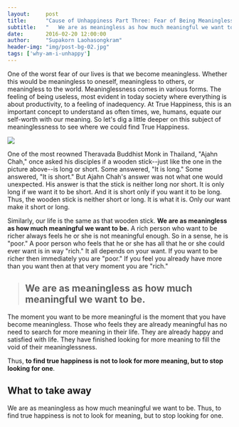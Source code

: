 ```yaml
---
layout:     post
title:      "Cause of Unhappiness Part Three: Fear of Being Meaningless"
subtitle:   "	We are as meaningless as how much meaningful we want to be. Thus, to find true happiness is not to look for meaning, but to stop looking for one."
date:       2016-02-20 12:00:00
author:     "Supakorn Laohasongkram"
header-img: "img/post-bg-02.jpg"
tags: ['why-am-i-unhappy']
---
```


<p>
	One of the worst fear of our lives is that we become meaningless. Whether this would be meaningless to oneself, meaningless to others, or meaningless to the world. Meaninglessness comes in various forms. The feeling of being useless, most evident in today society where everything is about productivity, to a feeling of inadequency. At True Happiness, this is an important concept to understand as often times, we, humans, equate our self-worth with our meaning. So let's dig a little deeper on this subject of meaninglessness to see where we could find True Happiness.
</p>
<!-- 
<p>
	Meaning emernate from the function of difference. What I mean by that is meaning is only possible by comparing two things. The meaning of something is emernate from what it is not. How
</p> -->

<img src="{{ site.url }}/img/stick.jpg"/>

<p>One of the most reowned Theravada Buddhist Monk in Thailand, "Ajahn Chah," once asked his disciples if a wooden stick--just like the one in the picture above--is long or short. Some answered, "It is long." Some answered, "It is short." But Ajahn Chah's answer was not what one would unexpected. His answer is that the stick is neither long nor short. It is only long if we want it to be short. And it is short only if you want it to be long. Thus, the wooden stick is neither short or long. It is what it is. Only our want make it short or long.</p>

<p>Similarly, our life is the same as that wooden stick. <strong>We are as meaningless as how much meaningful we want to be.</strong> A rich person who want to be richer always feels he or she is not meaningful enough. So in a sense, he is "poor." A poor person who feels that he or she has all that he or she could ever want is in way "rich." It all depends on your want. If you want to be richer then immediately you are "poor." If you feel you already have more than you want then at that very moment you are "rich."

<blockquote><h2>We are as meaningless as how much meaningful we want to be.</h2></blockquote>

<p>The moment you want to be more meaningful is the moment that you have become meaningless. Those who feels they are already meaningful has no need to search for more meaning in their life. They are already happy and satisfied with life. They have finished looking for more meaning to fill the void of their meaninglessness.</p>

<p>Thus, <strong>to find true happiness is not to look for more meaning, but to stop looking for one</strong>.</p>

<h2 class="section-heading">What to take away</h2>

<p>We are as meaningless as how much meaningful we want to be. Thus, to find true happiness is not to look for meaning, but to stop looking for one.</p>
<!-- 
<p>Life, in essense, is incomparable to one another. Life is just is. You can compare all you want but at the end of the day how could you ever compare something so different to one another? So live and let live.</p>

We are as meaningless as we want to be. 


<p>meaning = self-worth</p>

<p>If you have studied Philosophy espeically on the topic of epistemology or the study of how we know what we know then you will know that meaning emernate from a function of difference. What I mean by that is </p>

<p>This is what I am going to tell you. First, it's ok to be meaningless.(decontructivist) Second, you are not meaningless.(constructivist)</p>

<p>People are looking for a meaningful life, but to truly live is not to look for one.</p>


<p>If you want to be meaningful, then you need to have what it takes to be meaningless.</p>

<a href="http://seattleinsight.org/Talks/BrowseTalks/DharmaTalk/tabid/90/TalkID/375/Default.aspx">recommended talks</a>



<p> 
	Let's face it. I believe we are all born with the fear of being meaningless. We are so fearful that we will not have any meaning that we live our lives trying to add meaning to ourselves. We buy things we do not need to help boost our ego. We want to get that degrees so that we look better than our friends. We want to get that job so that we feel better about ourselves. Why? because we feel we still do not have enough.
</p>

<blockquote>It takes so little, so infinitely little, for someone to find himself on the other side of the border, where everything - love, convictions, faith, history - no longer has meaning. The whole mystery of human life resides on the fact that it is spent in the immediate proximity of, and even in direct contact with, that border, that it is separated from it not by kilometers but by barely a millimeter.<br><br>- Milan Kundera, The Book of Laughter and Forgetting</blockquote>

<p>
This fear of being meaningless has been with us since we were born and it is at the core of our existence.

	We can't even rest anymore since it is tied to a sense of meaninglessness. We can't even not have a salary. How much salary we make become how meaningful we are.

	But is being meaningful or useful in life
</p>


So why do we not want to be meaningless? What's wrong with being meaningless? I believe that the answer to this question is the fact that we were born with nothing to begin with.

So why do we fear meaninglessness?
How does meaningless cause us unhappiness?


<p>
	But we are born with nothing, and we will die with nothing. So actually whatever a little we have right now is already a plus. It is a gift just to be alive. It is a gift to be born healthy. Thus, it is not correct to assume that we are meaningless.

	It's ok to be meaningless. We were all born from being zero. 

	There are probably millions of infant motality  We have nothing to begin with. Why are we crying over something which is even already even better than when we are born. Many infants today die even before they get a chance to live. Why are we crying over our the bad luck despite being so lucky to live up until now?
</p>

<p>
	Meaning is, therefore, relative. Let's say you feel you are not rich enough. And you are unhappy about it. 

	Meaning is created by comparing one thing with another. It simply the difference between one thing and another. Meaning does not emernate from the thing itself. 
</p>
 -->